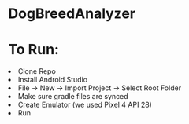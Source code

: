 # DogBreedAnalyzer

<h1>To Run:</h1>

<li>Clone Repo </li>
<li>Install Android Studio</li>
<li>File -> New -> Import Project -> Select Root Folder</li>
<li>Make sure gradle files are synced</li>
<li>Create Emulator (we used Pixel 4 API 28)</li>
<li>Run</li>
